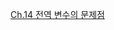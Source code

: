 [Ch.14 전역 변수의 문제점](https://ubiquitous-gong-fcc.notion.site/Ch14-114f74b764d14b66890fe54a4bf16fb6?pvs=4)
